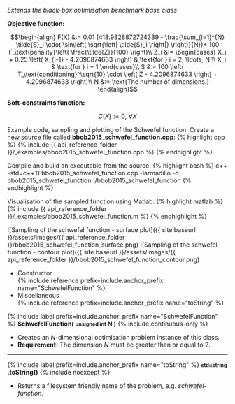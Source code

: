 *Extends the black-box optimisation benchmark base class*

**Objective function:**
      
$$\begin{align}
F(X) &:= 0.01 (418.9828872724339 - \frac{\sum_{i=1}^{N} \tilde{S}_i \cdot \sin\left( \sqrt{\left| \tilde{S}_i \right|} \right)}{N})+ 100 F_\text{penality}\left( \frac{\tilde{Z}}{100} \right)\\
Z_i &:= \begin{cases}
X_i + 0.25 \left( X_{i-1} - 4.2096874633 \right) & \text{for } i = 2, \ldots, N \\
X_i & \text{for } i = 1
\end{cases}\\
S &:= 100 \left( T_\text{conditioning}^\sqrt{10} \cdot \left( Z - 4.2096874633 \right) + 4.2096874633 \right)\\
N &:= \text{The number of dimensions.}
\end{align}$$

**Soft-constraints function:**

$$C(X) := 0, \ \forall X$$

Example code, sampling and plotting of the Schwefel function.
Create a new source file called **bbob2015_schwefel_function.cpp**:
{% highlight cpp %}
{% include {{ api_reference_folder }}/_examples/bbob2015_schwefel_function.cpp %}
{% endhighlight %}

Compile and build an executable from the source.
{% highlight bash %}
c++ -std=c++11 bbob2015_schwefel_function.cpp -larmadillo -o bbob2015_schwefel_function
./bbob2015_schwefel_function
{% endhighlight %}

Visualisation of the sampled function using Matlab:
{% highlight matlab %}
{% include {{ api_reference_folder }}/_examples/bbob2015_schwefel_function.m %}
{% endhighlight %}

![Sampling of the schwefel function - surface plot]({{ site.baseurl }}/assets/images/{{ api_reference_folder }}/bbob2015_schwefel_function_surface.png)
![Sampling of the schwefel function - contour plot]({{ site.baseurl }}/assets/images/{{ api_reference_folder }}/bbob2015_schwefel_function_contour.png)

- Constructor<br>
  {% include reference prefix=include.anchor_prefix name="SchwefelFunction" %}
- Miscellaneous<br>
  {% include reference prefix=include.anchor_prefix name="toString" %}

{% include label prefix=include.anchor_prefix name="SchwefelFunction" %}
**SchwefelFunction( <small>unsigned int</small> N )** {% include continuous-only %}

- Creates an *N*-dimensional optimisation problem instance of this class.
- **Requirement:** The dimension *N* must be greater than or equal to 2.

---
{% include label prefix=include.anchor_prefix name="toString" %}
**<small>std::string</small> .toString()** {% include noexcept %}


- Returns a filesystem friendly name of the problem, e.g. *schwefel-function*.